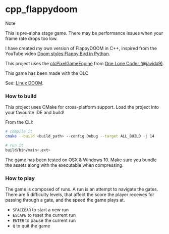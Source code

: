 # cpp_flappydoom

> [!NOTE]  
> This is pre-alpha stage game. There may be performance issues when your frame rate drops too low.

I have created my own version of FlappyDOOM in C++, inspired from the YouTube video [Doom styles Flappy Bird in Python][flappy-doom-py].

This project uses the [olcPixelGameEngine][pge] from [One Lone Coder (@javidx9)][yt].

This game has been made with the OLC 

See: [Linux DOOM][linux-doom].

### How to build
This project uses CMake for cross-platform support. Load the project into your favourite IDE and build!

From the CLI:

```bash
# compile it
cmake --build <build_path> --config Debug --target ALL_BUILD -j 14

# run it
build/bin/main<.ext>
```

The game has been tested on OSX & Windows 10. Make sure you bundle the assets along with the executable when compressing.

### How to play
The game is composed of runs. A run is an attempt to navigate the gates. There are 5 difficulty levels, that affect the score the player receives for passing through a gate, and the speed the game plays at.

* `SPACEBAR` to start a new run
* `ESCAPE` to reset the current run
* `ENTER` to pause the current run
* `Q` to quit the game


[flappy-doom-py]: https://www.youtube.com/watch?v=HISF5Ddx7y4
[linux-doom]: https://github.com/id-Software/DOOM
[pge]: https://github.com/OneLoneCoder/olcPixelGameEngine/
[yt]: https://www.youtube.com/@javidx9